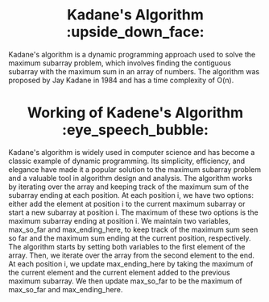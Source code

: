 <h1 align="center">
  Kadane's Algorithm :upside_down_face:
</h1>
Kadane's algorithm is a dynamic programming approach used to solve the maximum subarray problem, which involves finding the contiguous subarray with the maximum sum in an array of numbers. The algorithm was proposed by Jay Kadane in 1984 and has a time complexity of O(n).

<h1 align="center">
  Working of Kadene's Algorithm :eye_speech_bubble:
</h1>
Kadane's algorithm is widely used in computer science and has become a classic example of dynamic programming. Its simplicity, efficiency, and elegance have made it a popular solution to the maximum subarray problem and a valuable tool in algorithm design and analysis.
The algorithm works by iterating over the array and keeping track of the maximum sum of the subarray ending at each position. At each position i, we have two options: either add the element at position i to the current maximum subarray or start a new subarray at position i. The maximum of these two options is the maximum subarray ending at position i.
We maintain two variables, max_so_far and max_ending_here, to keep track of the maximum sum seen so far and the maximum sum ending at the current position, respectively. The algorithm starts by setting both variables to the first element of the array. Then, we iterate over the array from the second element to the end.
At each position i, we update max_ending_here by taking the maximum of the current element and the current element added to the previous maximum subarray. We then update max_so_far to be the maximum of max_so_far and max_ending_here.
